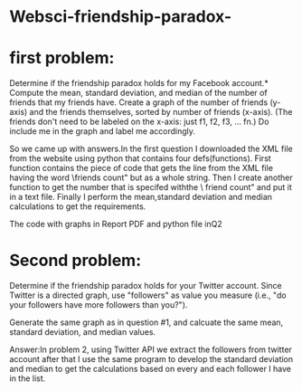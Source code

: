 # Websci-friendship-paradox-

# first problem:

Determine if the friendship paradox holds for my Facebook
account.* Compute the mean, standard deviation, and median of the
number of friends that my friends have.  Create a graph of the
number of friends (y-axis) and the friends themselves, sorted by
number of friends (x-axis).  (The friends don't need to be labeled
on the x-axis: just f1, f2, f3, ... fn.)  Do include me in the graph
and label me accordingly.

So we came up with answers.In the first question I downloaded the XML file from the website using python
that contains four defs(functions). First function contains the piece of code that
gets the line from the XML file having the word \friends count" but as a whole
string. Then I create another function to get the number that is specifed withthe
\ friend count" and put it in a text file. Finally I perform the mean,standard
deviation and median calculations to get the requirements.

The code with graphs in Report PDF and python file inQ2


# Second problem:

Determine if the friendship paradox holds for your Twitter account.
Since Twitter is a directed graph, use "followers" as value you measure
(i.e., "do your followers have more followers than you?").

Generate the same graph as in question #1, and calcuate the same 
mean, standard deviation, and median values.

Answer:In problem 2, using Twitter API we extract the followers from twitter account
after that I use the same program to develop the standard deviation and median
to get the calculations based on every and each follower I have in the list.
